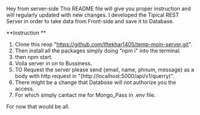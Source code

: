 Hey 
from server-side 
This README file will give you proper instruction and will regularly updated with new changes.
I developed the Tipical REST Server in order to take data from Front-side and save it to Database.

**Instruction **
  1. Clone this reop "https://github.com/Iftekhar1405/temp-moin-server.git".
  2. Then install all the packages simply doing "npm i" into the terminal.
  3. then npm start.
  4. Voila server in on to Bussiness.
  5. TO Request the server please send {email, name, phnum, message} as a body with http request in "(http://localhost:5000/api/v1/querry)".
  6. There might be a change that Databose will not authorize you the access.
  7. For which simply cantact me for Mongo_Pass in .env file.


For now that would be all.
